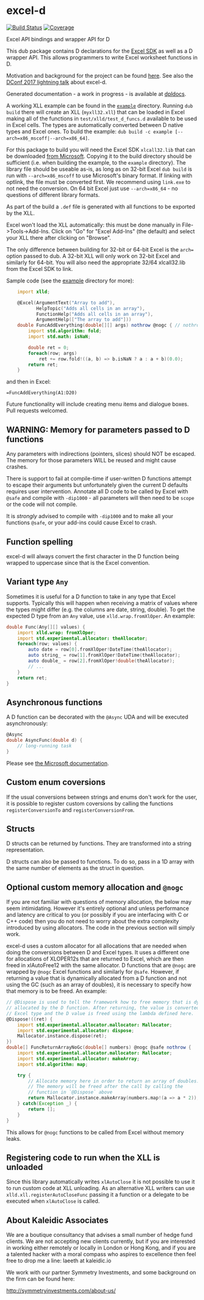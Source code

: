 # excel-d

[![Build Status](https://travis-ci.org/kaleidicassociates/excel-d.png?branch=master)](https://travis-ci.org/kaleidicassociates/excel-d)
[![Coverage](https://codecov.io/gh/kaleidicassociates/excel-d/branch/master/graph/badge.svg)](https://codecov.io/gh/kaleidicassociates/excel-d)

Excel API bindings and wrapper API for D

This dub package contains D declarations for the [Excel SDK](https://msdn.microsoft.com/en-us/library/office/bb687883.aspx)
 as well as a D wrapper API. This allows programmers to write Excel worksheet functions in D.

Motivation and background for the project can be found [here](https://dlang.org/blog/2017/05/31/project-highlight-excel-d/).
See also the [DConf 2017 lightning talk](https://youtu.be/xJy6ifCekCE?list=PL3jwVPmk_PRxo23yyoc0Ip_cP3-rCm7eB) about excel-d.

Generated documentation - a work in progress - is available at
[dpldocs](http://excel-d.dpldocs.info/index.html).

A working XLL example can be found in the [`example`](example)
directory. Running `dub build` there will create an XLL
(`myxll32.xll`) that can be loaded in Excel making all of the
functions in `test/xlld/test_d_funcs.d` available to be used in Excel
cells. The types are automatically converted between D native types
and Excel ones.  To build the example: `dub build -c example [--arch=x86_mscoff|--arch=x86_64]`.

For this package to build you will need the Excel SDK `xlcall32.lib`
that can be downloaded [from Microsoft](http://go.microsoft.com/fwlink/?LinkID=251082&clcid=0x409).
Copying it to the build directory should be sufficient
(i.e. when building the example, to the `example` directory).
The library file should be useable as-is, as long as on 32-bit Excel `dub build` is run with
`--arch=x86_mscoff` to use Microsoft's binary format. If linking with optlink, the file must
be converted first.  We recommend using `link.exe` to not need the conversion.  On 64 bit Excel
just use `--arch=x86_64` - no questions of different library formats.

As part of the build a `.def` file is generated with all functions to be exported by the XLL.

Excel won't load the XLL automatically: this must be done manually in File->Tools->Add-Ins.
Click on "Go" for "Excel Add-Ins" (the default) and select your XLL there after clicking on
"Browse".

The only difference between building for 32-bit or 64-bit Excel is the `arch=` option passed
to dub. A 32-bit XLL will only work on 32-bit Excel and similarly for 64-bit. You will also
need the appropriate 32/64 xlcall32.lib from the Excel SDK to link.

Sample code (see the [example](example) directory for more):

```d
    import xlld;

    @Excel(ArgumentText("Array to add"),
           HelpTopic("Adds all cells in an array"),
           FunctionHelp("Adds all cells in an array"),
           ArgumentHelp(["The array to add"]))
    double FuncAddEverything(double[][] args) nothrow @nogc { // nothrow and @nogc are optional
        import std.algorithm: fold;
        import std.math: isNaN;

        double ret = 0;
        foreach(row; args)
            ret += row.fold!((a, b) => b.isNaN ? a : a + b)(0.0);
        return ret;
    }
```

and then in Excel:

`=FuncAddEverything(A1:D20)`

Future functionality will include creating menu items and dialogue boxes.  Pull requests welcomed.


WARNING: Memory for parameters passed to D functions
---------------------------------------------------

Any parameters with indirections (pointers, slices) should NOT be escaped. The memory for those
parameters WILL be reused and might cause crashes.

There is support to fail at compile-time if user-written D functions attempt to escape their
arguments but unfortunately given the current D defaults requires user intervention. Annotate
all D code to be called by Excel with `@safe` and compile with `-dip1000` - all parameters will
then need to be `scope` or the code will not compile.

It is *strongly* advised to compile with `-dip1000` and to make all your functions `@safe`,
or your add-ins could cause Excel to crash.


Function spelling
------------------

excel-d will always convert the first character in the D function being wrapped to uppercase
since that is the Excel convention.


Variant type `Any`
---------------------

Sometimes it is useful for a D function to take in any type that Excel supports. Typically
this will happen when receiving a matrix of values where the types might differ
(e.g. the columns are date, string, double). To get the expected D type from an `Any` value,
use `xlld.wrap.fromXlOper`. An example:

```d
double Func(Any[][] values) {
    import xlld.wrap: fromXlOper;
    import std.experimental.allocator: theAllocator;
    foreach(row; values) {
        auto date = row[0].fromXlOper!DateTime(theAllocator);
        auto string_ = row[1].fromXlOper!DateTime(theAllocator);
        auto double_ = row[2].fromXlOper!double(theAllocator);
        // ...
    }
    return ret;
}
```


Asynchronous functions
----------------------

A D function can be decorated with the `@Async` UDA and will be executed asynchronously:

```d
@Async
double AsyncFunc(double d) {
    // long-running task
}
```

Please see [the Microsoft documentation](https://msdn.microsoft.com/en-us/library/office/ff796219(v=office.14).aspx).

Custom enum coversions
----------------------

If the usual conversions between strings and enums don't work for the user, it is possible to register
custom coversions by calling the functions `registerConversionTo` and `registerConversionFrom`.

Structs
--------

D structs can be returned by functions. They are transformed into a string representation.

D structs can also be passed to functions. To do so, pass in a 1D array with the same number
of elements as the struct in question.


Optional custom memory allocation and `@nogc`
---------------------------------------------

If you are not familiar with questions of memory allocation, the below may seem intimidating.
However it's entirely optional and unless performance and latency are critical to you (or
possibly if you are interfacing with C or C++ code) then you do not need to worry about the
extra complexity introduced by using allocators.  The code in the previous section will simply
work.

excel-d uses a custom allocator for all allocations that are needed when doing the conversions
between D and Excel types. It uses a different one for allocations of XLOPER12s that are
returned to Excel, which are then freed in xlAutoFree12 with the same allocator. D functions
that are `@nogc` are wrapped by `@nogc` Excel functions and similarly for `@safe`. However,
if returning a value that is dynamically allocated from a D function and not using the GC
(such as an array of doubles), it is necessary to specify how that memory is to be freed.
An example:

```d
// @Dispose is used to tell the framework how to free memory that is dynamically
// allocated by the D function. After returning, the value is converted to an
// Excel type and the D value is freed using the lambda defined here.
@Dispose!((ret) {
    import std.experimental.allocator.mallocator: Mallocator;
    import std.experimental.allocator: dispose;
    Mallocator.instance.dispose(ret);
})
double[] FuncReturnArrayNoGc(double[] numbers) @nogc @safe nothrow {
    import std.experimental.allocator.mallocator: Mallocator;
    import std.experimental.allocator: makeArray;
    import std.algorithm: map;

    try {
        // Allocate memory here in order to return an array of doubles.
        // The memory will be freed after the call by calling the
        // function in `@Dispose` above
        return Mallocator.instance.makeArray(numbers.map!(a => a * 2));
    } catch(Exception _) {
        return [];
    }
}
```

This allows for `@nogc` functions to be called from Excel without memory leaks.


Registering code to run when the XLL is unloaded
------------------------------------------------

Since this library automatically writes `xlAutoClose` it is not possible to use it to
run custom code at XLL unloading. As an alternative XLL writers can use
`xlld.xll.registerAutoCloseFunc` passing it a function or a delegate to be executed
when `xlAutoClose` is called.


About Kaleidic Associates
-------------------------
We are a boutique consultancy that advises a small number of hedge fund clients.  We are
not accepting new clients currently, but if you are interested in working either remotely
or locally in London or Hong Kong, and if you are a talented hacker with a moral compass
who aspires to excellence then feel free to drop me a line: laeeth at kaleidic.io

We work with our partner Symmetry Investments, and some background on the firm can be
found here:

http://symmetryinvestments.com/about-us/
